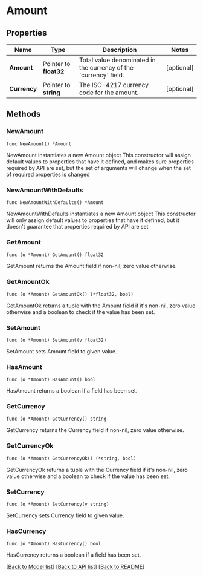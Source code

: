 # Amount

## Properties

Name | Type | Description | Notes
------------ | ------------- | ------------- | -------------
**Amount** | Pointer to **float32** | Total value denominated in the currency of the &#x60;currency&#x60; field. | [optional] 
**Currency** | Pointer to **string** | The ISO-4217 currency code for the amount. | [optional] 

## Methods

### NewAmount

`func NewAmount() *Amount`

NewAmount instantiates a new Amount object
This constructor will assign default values to properties that have it defined,
and makes sure properties required by API are set, but the set of arguments
will change when the set of required properties is changed

### NewAmountWithDefaults

`func NewAmountWithDefaults() *Amount`

NewAmountWithDefaults instantiates a new Amount object
This constructor will only assign default values to properties that have it defined,
but it doesn't guarantee that properties required by API are set

### GetAmount

`func (o *Amount) GetAmount() float32`

GetAmount returns the Amount field if non-nil, zero value otherwise.

### GetAmountOk

`func (o *Amount) GetAmountOk() (*float32, bool)`

GetAmountOk returns a tuple with the Amount field if it's non-nil, zero value otherwise
and a boolean to check if the value has been set.

### SetAmount

`func (o *Amount) SetAmount(v float32)`

SetAmount sets Amount field to given value.

### HasAmount

`func (o *Amount) HasAmount() bool`

HasAmount returns a boolean if a field has been set.

### GetCurrency

`func (o *Amount) GetCurrency() string`

GetCurrency returns the Currency field if non-nil, zero value otherwise.

### GetCurrencyOk

`func (o *Amount) GetCurrencyOk() (*string, bool)`

GetCurrencyOk returns a tuple with the Currency field if it's non-nil, zero value otherwise
and a boolean to check if the value has been set.

### SetCurrency

`func (o *Amount) SetCurrency(v string)`

SetCurrency sets Currency field to given value.

### HasCurrency

`func (o *Amount) HasCurrency() bool`

HasCurrency returns a boolean if a field has been set.


[[Back to Model list]](../README.md#documentation-for-models) [[Back to API list]](../README.md#documentation-for-api-endpoints) [[Back to README]](../README.md)


